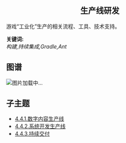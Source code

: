 <h2 align="center">生产线研发</h2>
<p>
游戏“工业化”生产的相关流程、工具、技术支持。
</p>

**关键词:**<br/> 
*构建,持续集成,Gradle,Ant*

## 图谱
![图片加载中...](https://github.com/gonglei007/GameDevMind/blob/main/exports/4.4.游戏生产线.png?raw=true)

## 子主题
* [4.4.1.数字内容生产线](https://github.com/gonglei007/GameDevMind/blob/main/mds/4.4.1.数字内容生产线.md)
* [4.4.2.系统开发生产线](https://github.com/gonglei007/GameDevMind/blob/main/mds/4.4.2.系统开发生产线.md)
* [4.4.3.持续交付](https://github.com/gonglei007/GameDevMind/blob/main/mds/4.4.3.持续交付.md)
